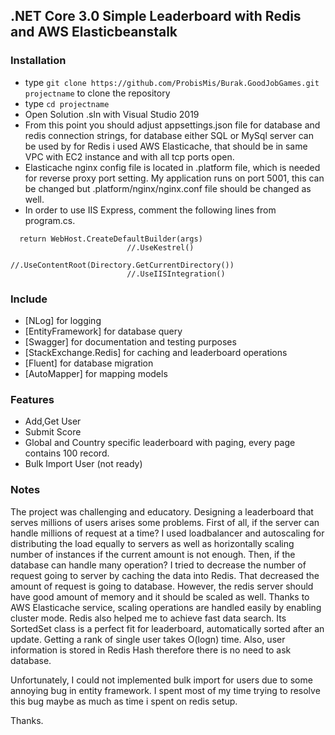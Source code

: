 ## .NET Core 3.0 Simple Leaderboard with Redis and AWS Elasticbeanstalk ##

### Installation ###

* type `git clone https://github.com/ProbisMis/Burak.GoodJobGames.git projectname` to clone the repository 
* type `cd projectname`
* Open Solution .sln with Visual Studio 2019
* From this point you should adjust appsettings.json file for database and redis connection strings, for database  either SQL or MySql server can be used by 
for Redis i used AWS Elasticache, that should be in same VPC with EC2 instance and with all tcp ports open. 
* Elasticache nginx config file is located in .platform file, which is needed for reverse proxy port setting. My application runs on port 5001, this can be changed but .platform/nginx/nginx.conf file should be changed as well.
* In order to use IIS Express, comment the following lines from program.cs.  
```
  return WebHost.CreateDefaultBuilder(args)
                          //.UseKestrel() 
                          //.UseContentRoot(Directory.GetCurrentDirectory())
                          //.UseIISIntegration()
```

### Include ###

* [NLog] for logging 
* [EntityFramework] for database query
* [Swagger] for documentation and testing purposes
* [StackExchange.Redis] for caching and leaderboard operations
* [Fluent] for database migration
* [AutoMapper] for mapping models

### Features ###

* Add,Get User 
* Submit Score
* Global and Country specific leaderboard with paging, every page contains 100 record. 
* Bulk Import User (not ready)

### Notes ###

The project was challenging and educatory. Designing a leaderboard that serves millions of users arises some problems. First of all, if the server can handle millions of request at a time? I used loadbalancer and autoscaling for distributing the load equally to servers as well as horizontally scaling number of instances if the current amount is not enough. Then, if the database can handle many operation? I tried to decrease the number of request going to server by caching the data into Redis. That decreased the amount of request is going to database. However, the redis server should have good amount of memory and it should be scaled as well. Thanks to AWS Elasticache service, scaling operations are handled easily by enabling cluster mode. Redis also helped me to achieve fast data search. Its SortedSet class is a perfect fit for leaderboard, automatically sorted after an update. Getting a rank of single user takes O(logn) time. Also, user information is stored in Redis Hash therefore there is no need to ask database. 

Unfortunately, I could not implemented bulk import for users due to some annoying bug in entity framework. I spent most of my time trying to resolve this bug maybe as much as time i spent on redis setup.

Thanks.
